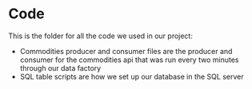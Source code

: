 # Code

This is the folder for all the code we used in our project:
 - Commodities producer and consumer files are the producer and consumer for the commodities api that was run every two minutes through our data factory 
 - SQL table scripts are how we set up our database in the SQL server
